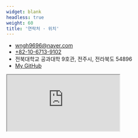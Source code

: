 ```yaml
---
widget: blank
headless: true
weight: 60
title: '연락처 · 위치'
---
```


<div class="about-contact">
  <ul class="contact-list">
    <li><i class="fas fa-envelope"></i><a href="mailto:wngh9696@naver.com">wngh9696@naver.com</a></li>
    <li><i class="fas fa-phone"></i><a href="tel:+821067139102">+82-10-6713-9102</a></li>
    <li><i class="fas fa-map-marker-alt"></i> 전북대학교 공과대학 9호관, 전주시, 전라북도 54896</li>
    <li><i class="fab fa-github"></i><a href="https://github.com/jooho-le" target="_blank" rel="noopener">My GitHub</a></li>
  </ul>
</div>

<div class="about-map">
  <iframe
    title="Location Map"
    src="https://www.google.com/maps/place/%EC%A0%84%EB%B6%81%EB%8C%80%ED%95%99%EA%B5%90+%EB%82%98%EB%85%B8%EC%9C%B5%ED%95%A9%EA%B3%B5%ED%95%99%EA%B3%BC/data=!4m15!1m8!3m7!1s0x35702335b1c1963d:0x5f19097288da2526!2z7KCE67aB7Yq567OE7J6Q7LmY64-EIOyghOyjvOyLnCDrjZXsp4Tqtawg67Cx7KCc64yA66GcIDU2Nw!3b1!8m2!3d35.8455188!4d127.1330403!16s%2Fg%2F11bzkkcn8h!3m5!1s0x357023714a096135:0x20fc1d00b9a870b4!8m2!3d35.8475513!4d127.1335013!16s%2Fg%2F11h87qphkz?entry=ttu&g_ep=EgoyMDI1MTAyMi4wIKXMDSoASAFQAw%3D%3D"
    loading="lazy"
    referrerpolicy="no-referrer-when-downgrade"
  ></iframe>
</div>

